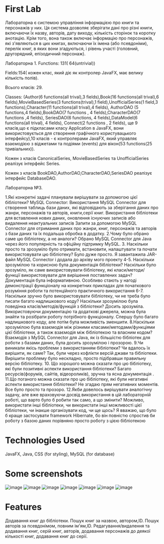 # First Lab

Лабораторна   є системою управління інформацією про книги та персонажів у них. Ця система дозволяє зберігати дані про різні книги, включаючи їх назву, авторів, дату виходу, кількість сторінок та коротку анотацію. Крім того, вона також включає інформацію про персонажів, які з'являються в цих книгах, включаючи їх імена (або псевдоніми), перелік книг, в яких вони згадуються, і рівень участі (головний, другорядний, епізодичний персонаж).

Лабораторна 1.
Functions: 131( 64(untrivial))

Fields:154( кожен клас, який діє як контролер JavaFX, має велику кількість полів). 

Всього класів: 29.

Classes: (Author(6 functions(all trival),3 fields),Book(16 functions(all trival),6 fields),MovieBasedSeries(3 functions(trival),1 field),UnofficialSeries(1 field,3 functions),Character(11 functions(all trival),4 fields), AuthorDAO (5 functions,4 fields),BookDAO(7 functions , 4 fields),CharacterDAO(7 functions ,4 fields), SeriesDAO(6 functions, 4 fields),DataModel(6 functions(all trival), 4 fields), Connect(2 functions , 2 fields), ще 9 класів,що є підкласами класу Application в JavaFX, вони використовується для створення графічного користувацького інтерфейсу),10 класів -  є контролерами JavaFX, який управляє взаємодією з віджетами та подіями (events) для вікон(53 functions(25 тривіальних)).

Кожен з класів CanonicalSeries, MovieBasedSeries та UnofficialSeries реалізує інтерфейс Series.

Кожен з класів BookDAO,AuthorDAO,CharacterDAO,SeriesDAO реалізує інтерфейс DatabaseDAO.

Лабораторна №3.

1.Які конкретні задачі планували вирішувати за
допомогою цієї бібліотеки?
MySQL Connector:
Використання MySQL Connector для створення таблиць бази даних, які відповідають за зберігання даних про жанри, персонажів та авторів, книги,cерії книг.
Використання бібліотеки для вставлення нових даних, оновлення існуючих записів або видалення неактуальних записів
Запити за допомогою MySQL Connector для отримання даних про жанри, книг, персонажів та авторів з бази даних та їх подальша обробка в додатку.
2.Чому було обрано саме цю бібліотеку, а не аналоги?
Обрано MySQL Connector для Java через його популярність та офіційну підтримку MySQL.
 3. Наскільки просто та зрозуміло було отримати, встановити, налаштувати та почати використовувати цю бібліотеку?
 Було дуже просто. Я завантажила JAR-файл MySQL Connector і додала до архіву мого проекту
4-5. Наскільки зрозумілою та корисною була документація бібліотеки? Наскільки було зрозуміло, як саме використовувати
бібліотеку, які класи/методи/функції використовувати для вирішення поставлених задач?
Документація була інформативною. Особливо стають у нагоді демонстрації функціоналу на конкретних прикладах для початкового розуміння роботи та потенційного практичного використання
6-7. Наскільки зручно було використовувати бібліотеку, чи не треба було писати багато надлишкового коду? Наскільки зрозумілою була поведінка класів/методів/функцій з бібліотеки?
Досить зрозуміла. Використовуючи документацію та додаткові джерела, можна була знайти та розібрати роботу потрібного функціоналу. Спершу було багато надлишкового коду, але потім була можливість зменшити.
8.Наскільки зрозумілою була взаємодія між різними класами/методами/функціями цієї бібліотеки, а також взаємодія між бібліотекою та власним кодом?
Взаємодія з MySQL Connector для Java, як із більшістю бібліотек для роботи з базами даних, була досить зрозумілою і прозорою.
 9.Чи виникали якісь проблеми з використанням
бібліотеки? Чи вдалось їх вирішити, як саме?
Так, були через кофлікти версій джави та бібліотеки. Вирішити проблему було нескладно, просто підібравши правильну версію бібліотеку.
10. Що хорошого можна сказати про цю бібліотеку, які були позитивні аспекти використання бібліотеки?
Багато ресурсів(форумів, сайтів, відеороликів), зручна та ясна документація .
11.Що поганого можна сказати про цю бібліотеку, які були негативні аспекти використання бібліотеки?
Не згадаю прям негативних моментів. Все було просто та прозоро.
12.Якби довелось вирішувати аналогічну задачу, але вже враховуючи досвід використання в цій лабораторній роботі, що варто було б робити так само, а що змінити? Можливо, використати інші бібліотеки, чи використати інші можливості цієї бібліотеки, чи інакше організувати код, чи ще щось?
Я вважаю, що було б краще застосувати framework Hibernate, бо він повністю спростив би роботу з базою даних порівняно просто роботу з цією бібліотекою


# Technologies Used
JavaFX,
Java,
CSS (for styling),
MySQL (for database)
# Some screenshots
![image](https://github.com/Nastya231213/FirstLab/assets/122891769/9087841a-b4d4-4ca2-a10e-a13ee5a022f7)
![image](https://github.com/Nastya231213/FirstLab/assets/122891769/74cfe0c3-3a1f-4a39-87b3-4144c8bc702d)
![image](https://github.com/Nastya231213/FirstLab/assets/122891769/01e8c9e0-3c90-4033-943c-daa923e1e1f9)
![image](https://github.com/Nastya231213/FirstLab/assets/122891769/82393770-9d9c-47f9-a4c8-70385d6fc41d)
![image](https://github.com/Nastya231213/FirstLab/assets/122891769/3a5f3329-bc1a-47a5-8ca8-32abd0bfbd23)
![image](https://github.com/Nastya231213/FirstLab/assets/122891769/e316c8c2-7d0c-496d-a01c-496842c6ac6c)
![image](https://github.com/Nastya231213/FirstLab/assets/122891769/1d7ef1d0-41df-4368-81f7-5bb27efa284f)


# Features
Додавання книг до бібліотеки.
Пошук книг за назвою, автором,ID. Пошук авторів за псевдонімом, повним ім'ям,ID.
Редагування/видалення та додавання книг, серій книг, авторів,  додавання персонажів до деякої кількості книг, додавання книг до серії. 
